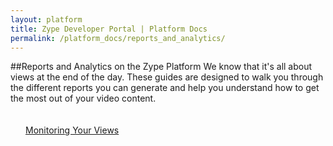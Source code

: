 ```yaml
---
layout: platform
title: Zype Developer Portal | Platform Docs
permalink: /platform_docs/reports_and_analytics/
---
```

##Reports and Analytics on the Zype Platform
We know that it's all about views at the end of the day. These guides are designed to walk you through the different reports you can generate and help you understand how to get the most out of your video content. 

<div style="float: left;">
  <div style="margin: 20px;"><span class="fa fa-file-text" style="margin-right: 4px;"></span>
    <a href="http://dev.zype.com/posts/2014/10/20/checking-player-request-logs/">
    Monitoring Your Views</a>
  </div>
</div>
